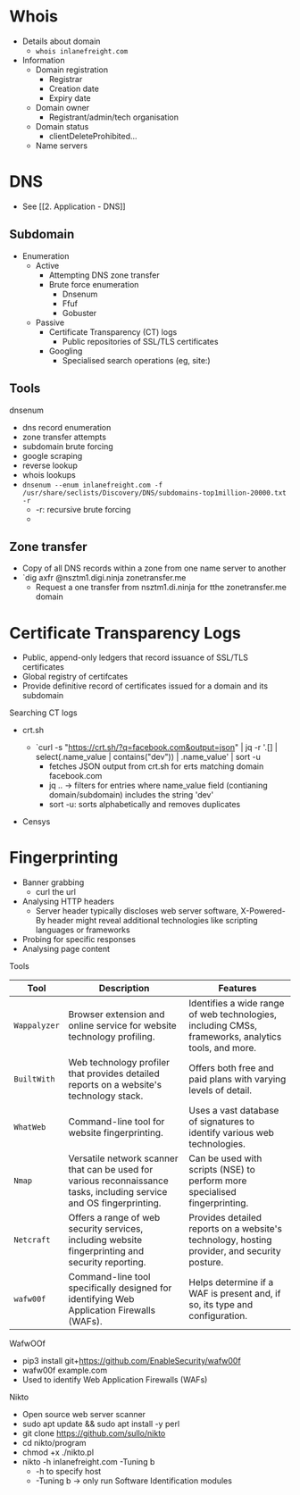 # Whois
- Details about domain
	- `whois inlanefreight.com`
- Information
	- Domain registration
		- Registrar
		- Creation date
		- Expiry date
	- Domain owner
		- Registrant/admin/tech organisation
	- Domain status
		- clientDeleteProhibited...
	- Name servers


# DNS
- See [[2. Application - DNS]]

## Subdomain 
- Enumeration
	- Active
		- Attempting DNS zone transfer
		- Brute force enumeration
			- Dnsenum
			- Ffuf
			- Gobuster
	- Passive
		- Certificate Transparency (CT) logs 
			- Public repositories of SSL/TLS certificates
		- Googling
			- Specialised search operations (eg, site:)

## Tools
dnsenum
- dns record enumeration
- zone transfer attempts
- subdomain brute forcing
- google scraping
- reverse lookup
- whois lookups
- `dnsenum --enum inlanefreight.com -f /usr/share/seclists/Discovery/DNS/subdomains-top1million-20000.txt -r`
	- -r: recursive brute forcing
	- 

## Zone transfer
- Copy of all DNS records within a zone from one name server to another
- `dig axfr @nsztm1.digi.ninja zonetransfer.me
	- Request a one transfer from nsztm1.di.ninja for tthe zonetransfer.me domain

# Certificate Transparency Logs
- Public, append-only ledgers that record issuance of SSL/TLS certificates
- Global registry of certifcates
- Provide definitive record of certificates issued for a domain and its subdomain

Searching CT logs
- crt.sh
	- `curl -s "https://crt.sh/?q=facebook.com&output=json" | jq -r '.[] | select(.name_value | contains("dev")) | .name_value' | sort -u
		- fetches JSON output from crt.sh for erts matching domain facebook.com
		- jq .. -> filters for entries where name_value field (contianing domain/subdomain) includes the string 'dev'
		- sort -u: sorts alphabetically and removes duplicates

- Censys

# Fingerprinting
- Banner grabbing
	- curl the url
- Analysing HTTP headers
	- Server header typically discloses web server software, X-Powered-By header might reveal additional technologies like scripting languages or frameworks
- Probing for specific responses
- Analysing page content

Tools

|Tool|Description|Features|
|---|---|---|
|`Wappalyzer`|Browser extension and online service for website technology profiling.|Identifies a wide range of web technologies, including CMSs, frameworks, analytics tools, and more.|
|`BuiltWith`|Web technology profiler that provides detailed reports on a website's technology stack.|Offers both free and paid plans with varying levels of detail.|
|`WhatWeb`|Command-line tool for website fingerprinting.|Uses a vast database of signatures to identify various web technologies.|
|`Nmap`|Versatile network scanner that can be used for various reconnaissance tasks, including service and OS fingerprinting.|Can be used with scripts (NSE) to perform more specialised fingerprinting.|
|`Netcraft`|Offers a range of web security services, including website fingerprinting and security reporting.|Provides detailed reports on a website's technology, hosting provider, and security posture.|
|`wafw00f`|Command-line tool specifically designed for identifying Web Application Firewalls (WAFs).|Helps determine if a WAF is present and, if so, its type and configuration.|
WafwOOf
-  pip3 install git+https://github.com/EnableSecurity/wafw00f
- wafw00f example.com
- Used to identify Web Application Firewalls (WAFs)

Nikto
- Open source web server scanner
- sudo apt update && sudo apt install -y perl
- git clone https://github.com/sullo/nikto
- cd nikto/program
- chmod +x ./nikto.pl
- nikto -h inlanefreight.com -Tuning b
	- -h to specify host
	- -Tuning b -> only run Software Identification modules

